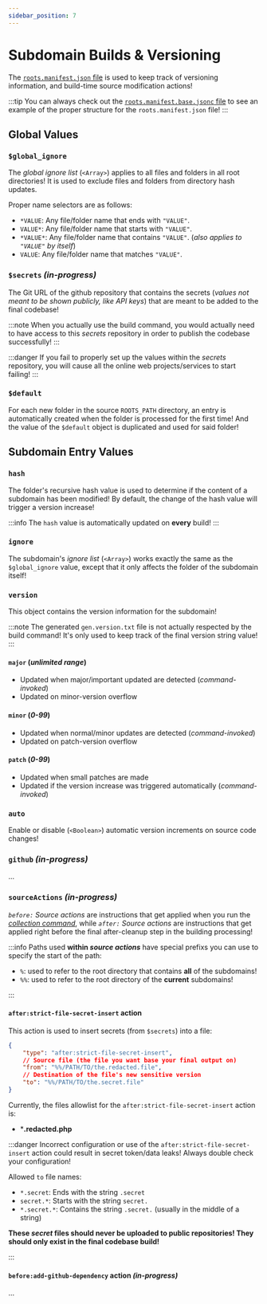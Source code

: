 ```yaml
---
sidebar_position: 7
---
```


# Subdomain Builds & Versioning

The [`roots.manifest.json` file](https://github.com/Ender-ing/render-activity/blob/main/roots.manifest.json)
is used to keep track of versioning information, and build-time source modification actions!

:::tip
You can always check out the
[`roots.manifest.base.jsonc` file](https://github.com/Ender-ing/render-activity/blob/main/roots.manifest.base.jsonc)
to see an example of the proper structure for the `roots.manifest.json` file!
:::

## Global Values

### `$global_ignore`

The *global ignore list* (`<Array>`) applies to all files and folders in all root directories! It is used to exclude
files and folders from directory hash updates.

Proper name selectors are as follows:

- `*VALUE`: Any file/folder name that ends with `"VALUE"`.
- `VALUE*`: Any file/folder name that starts with `"VALUE"`.
- `*VALUE*`: Any file/folder name that contains `"VALUE"`. (*also applies to `"VALUE"` by itself*)
- `VALUE`: Any file/folder name that matches `"VALUE"`.

### `$secrets` _(in-progress)_

The Git URL of the github repository that contains the secrets (*values not meant to be shown publicly, like API keys*)
that are meant to be added to the final codebase!

:::note
When you actually use the build command, you would actually need to have access to this *secrets* repository in order
to publish the codebase successfully!
:::

:::danger
If you fail to properly set up the values within the *secrets* repository, you will cause all the online
web projects/services to start failing!
:::

### `$default`

For each new folder in the source `ROOTS_PATH` directory, an entry is automatically created when the folder is
processed for the first time! And the value of the `$default` object is duplicated and used for said folder!

## Subdomain Entry Values

### `hash`

The folder's recursive hash value is used to determine if the content of a subdomain has been modified!
By default, the change of the hash value will trigger a version increase!

:::info
The `hash` value is automatically updated on **every** build!
:::

### `ignore`

The subdomain's *ignore list* (`<Array>`) works exactly the same as the `$global_ignore` value, except that it only
affects the folder of the subdomain itself!

### `version`

This object contains the version information for the subdomain!

:::note
The generated `gen.version.txt` file is not actually respected by the build command! It's only used to keep track of
the final version string value!
:::

#### `major` (*unlimited range*)

- Updated when major/important updated are detected (*command-invoked*)
- Updated on minor-version overflow

#### `minor` (*0-99*)

- Updated when normal/minor updates are detected (*command-invoked*)
- Updated on patch-version overflow

#### `patch` (*0-99*)

- Updated when small patches are made
- Updated if the version increase was triggered automatically (*command-invoked*)

### `auto`

Enable or disable (`<Boolean>`) automatic version increments on source code changes!

### `github` _(in-progress)_

...

### `sourceActions` _(in-progress)_

*`before:` Source actions* are instructions that get applied when you run the
[*collection command*](./../server.md#first-time-use-in-progress),
while *`after:` Source actions* are instructions that get applied right before the final after-cleanup step in
the building processing!

:::info
Paths used **within *source actions*** have special prefixs you can use to specify the start of the path:

- `%`: used to refer to the root directory that contains **all** of the subdomains!
- `%%`: used to refer to the root directory of the **current** subdomains!

:::

#### `after:strict-file-secret-insert` action

This action is used to insert secrets (from `$secrets`) into a file:

```json
{
    "type": "after:strict-file-secret-insert",
    // Source file (the file you want base your final output on)
    "from": "%%/PATH/TO/the.redacted.file",
    // Destination of the file's new sensitive version
    "to": "%%/PATH/TO/the.secret.file"
}
```

Currently, the files allowlist for the `after:strict-file-secret-insert` action is:

- ***.redacted.php**

:::danger
Incorrect configuration or use of the `after:strict-file-secret-insert` action could result in secret token/data leaks!
Always double check your configuration!

Allowed `to` file names:

- `*.secret`: Ends with the string `.secret`
- `secret.*`: Starts with the string `secret.`
- `*.secret.*`: Contains the string `.secret.` (usually in the middle of a string)

**These *secret* files should never be uploaded to public repositories! They should only exist in the final
codebase build!**

:::

#### `before:add-github-dependency` action _(in-progress)_

...
